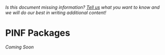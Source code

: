 *Is this document missing information? [Tell us](http://groups.google.com/group/pinf-dev) what you want to know and we will do our best in writing additional content!*

PINF Packages
=============

*Coming Soon*
